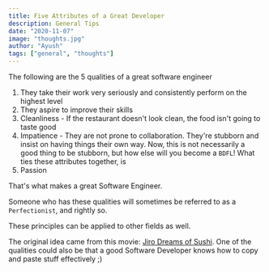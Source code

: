 ```yaml
---
title: Five Attributes of a Great Developer
description: General Tips
date: "2020-11-07"
image: "thoughts.jpg"
author: "Ayush"
tags: ["general", "thoughts"]
---
```


The following are the 5 qualities of a great software engineer
1. They take their work very seriously and consistently perform on the highest level
2. They aspire to improve their skills
3. Cleanliness - If the restaurant doesn't look clean, the food isn't going to taste good
4. Impatience - They are not prone to collaboration. They're stubborn and insist on having things their own way.
                Now, this is not necessarily a good thing to be stubborn, but how else will you become a `BDFL`!
What ties these attributes together, is
5. Passion

That's what makes a great Software Engineer.

Someone who has these qualities will sometimes be referred to as a `Perfectionist`, and rightly so.

These principles can be applied to other fields as well.

The original idea came from this movie: [Jiro Dreams of Sushi](https://www.imdb.com/title/tt1772925/). One of the qualities could also be that a good Software Developer knows how to copy and paste stuff effectively ;)
